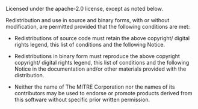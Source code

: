 Licensed under the apache-2.0 license, except as noted below.

Redistribution and use in source and binary forms, with or without modification, are permitted provided that the following conditions are met:

- Redistributions of source code must retain the above copyright/ digital rights legend, this list of conditions and the following Notice.

- Redistributions in binary form must reproduce the above copyright copyright/ digital rights legend, this list of conditions and the following Notice in the documentation and/or other materials provided with the distribution.

- Neither the name of The MITRE Corporation nor the names of its contributors may be used to endorse or promote products derived from this software without specific prior written permission.
